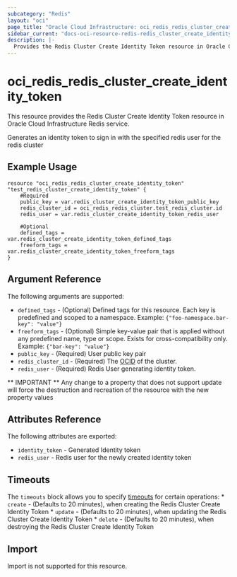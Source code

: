 ```yaml
---
subcategory: "Redis"
layout: "oci"
page_title: "Oracle Cloud Infrastructure: oci_redis_redis_cluster_create_identity_token"
sidebar_current: "docs-oci-resource-redis-redis_cluster_create_identity_token"
description: |-
  Provides the Redis Cluster Create Identity Token resource in Oracle Cloud Infrastructure Redis service
---
```


# oci_redis_redis_cluster_create_identity_token
This resource provides the Redis Cluster Create Identity Token resource in Oracle Cloud Infrastructure Redis service.

Generates an identity token to sign in with the specified redis user for the redis cluster

## Example Usage

```hcl
resource "oci_redis_redis_cluster_create_identity_token" "test_redis_cluster_create_identity_token" {
	#Required
	public_key = var.redis_cluster_create_identity_token_public_key
	redis_cluster_id = oci_redis_redis_cluster.test_redis_cluster.id
	redis_user = var.redis_cluster_create_identity_token_redis_user

	#Optional
	defined_tags = var.redis_cluster_create_identity_token_defined_tags
	freeform_tags = var.redis_cluster_create_identity_token_freeform_tags
}
```

## Argument Reference

The following arguments are supported:

* `defined_tags` - (Optional) Defined tags for this resource. Each key is predefined and scoped to a namespace. Example: `{"foo-namespace.bar-key": "value"}` 
* `freeform_tags` - (Optional) Simple key-value pair that is applied without any predefined name, type or scope. Exists for cross-compatibility only. Example: `{"bar-key": "value"}` 
* `public_key` - (Required) User public key pair
* `redis_cluster_id` - (Required) The [OCID](https://docs.cloud.oracle.com/iaas/Content/General/Concepts/identifiers.htm#Oracle) of the cluster.
* `redis_user` - (Required) Redis User generating identity token.


** IMPORTANT **
Any change to a property that does not support update will force the destruction and recreation of the resource with the new property values

## Attributes Reference

The following attributes are exported:

* `identity_token` - Generated Identity token
* `redis_user` - Redis user for the newly created identity token

## Timeouts

The `timeouts` block allows you to specify [timeouts](https://registry.terraform.io/providers/oracle/oci/latest/docs/guides/changing_timeouts) for certain operations:
	* `create` - (Defaults to 20 minutes), when creating the Redis Cluster Create Identity Token
	* `update` - (Defaults to 20 minutes), when updating the Redis Cluster Create Identity Token
	* `delete` - (Defaults to 20 minutes), when destroying the Redis Cluster Create Identity Token


## Import

Import is not supported for this resource.

